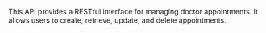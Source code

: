 This API provides a RESTful interface for managing doctor appointments. It allows users to create, retrieve, update, and delete appointments.
